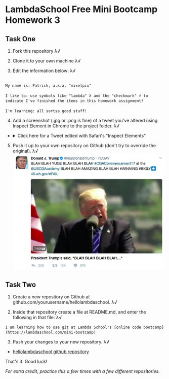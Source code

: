 # LambdaSchool Free Mini Bootcamp Homework 3 #

## Task One ##

1. Fork this repository λ√

2. Clone it to your own machine λ√

3. Edit the information below: λ√


```

My name is: Patrick, a.k.a. "mixelpix"

I like to: use symbols like "lambda" λ and the "checkmark" √ to indicate I've finished the items in this homework assignment!

I'm learning: all sortsa good stuff!

```

4. Add a screenshot (.jpg or .png is fine) of a tweet you've altered using Inspect Element in Chrome to the project folder. λ√  
  - <details><summary>Click here for a Tweet edited with Safari's "Inspect Elements"</summary><img src="https://github.com/mixelpixel/lswebhomework3/blob/master/Inspect_Element_mods.png"></details>  

5. Push it up to your own repository on Github (don't try to override the original). λ√  
![look](Inspect_Element_mods.png)  

## Task Two ##

1. Create a new repository on Github at github.com/yourusername/hellolambdaschool. λ√

2. Inside that repository create a file at README.md, and enter the following in that file: λ√

```
I am learning how to use git at Lambda School's [online code bootcamp](https://lambdaschool.com/mini-bootcamp)
```

3. Push your changes to your new repository. λ√
 - [hellolambdaschool github repository](https://github.com/mixelpixel/hellolambdaschool)

That's it. Good luck!

*For extra credit, practice this a few times with a few different repositories.*
